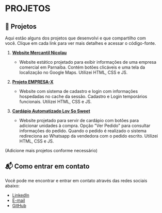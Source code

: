 # PROJETOS
## 📂 Projetos

Aqui estão alguns dos projetos que desenvolvi e que compartilho com você. Clique em cada link para ver mais detalhes e acessar o código-fonte.

1. **[Website Mercantil Nicolau](https://caiocarvalho14.github.io/MERCANTIL-NICOLAU/)**
   - Website estático projetado para exibir informações de uma empresa comercial em Parnaíba. Contém botões clicáveis e uma tela da localização no Google Maps. Utilizei HTML, CSS e JS.
   
2. **[Projeto EMPRESA-X](https://caiocarvalho14.github.io/EMPRESA-X/)**
   - Website com sistema de cadastro e login com informações hospedadas no cache da sessão. Cadastro e Login temporários funcionais. Utilizei HTML, CSS e JS.

3. **[Cardápio Automatizado Lov So Sweet](https://caiocarvalho14.github.io/CARDAPIO-LOVSOSWEET/)**
   - Website projetado para servir de cardápio com botões para adicionar unidades à compra. Opção "Ver Pedido" para consultar informações do pedido. Quando o pedido é realizado o sistema redireciona ao Whatsapp da vendedora com o pedido escrito. Utilizei HTML, CSS e JS.

(Adicione mais projetos conforme necessário)

## 📬 Como entrar em contato

Você pode me encontrar e entrar em contato através das redes sociais abaixo:

- [LinkedIn](https://www.linkedin.com/in/caio-silva-carvalho-326269358/)
- [E-mail](caioscphb@gmail.com)
- [GitHub](https://github.com/caiocarvalho14)
